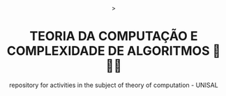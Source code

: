 <div align="center">>
  <h1> TEORIA DA COMPUTAÇÃO E COMPLEXIDADE DE ALGORITMOS 📖🧑‍💻 </h1>
  <p> repository for activities in the subject of theory of computation - UNISAL </p>
</div>
